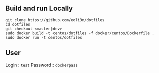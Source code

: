 ## Build and run Locally
```
git clone https://github.com/eoli3n/dotfiles
cd dotfiles
git checkout <master|dev>
sudo docker build -t centos/dotfiles -f docker/centos/Dockerfile .
sudo docker run -t centos/dotfiles
```

## User
Login : ``test``
Password : ``dockerpass``
